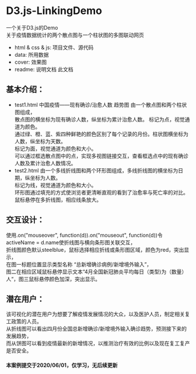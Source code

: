 # D3.js-LinkingDemo

一个关于D3.js的Demo  
关于疫情数据统计的两个散点图与一个柱状图的多图联动网页  

* html & css & js: 项目文件、源代码
* data: 所用数据
* cover: 效果图
* readme: 说明文档 此文档

基本介绍：
---
* test1.html 中国疫情——现有确诊/治愈人数 趋势图 由一个散点图和两个柱状图组成，  
散点图的横坐标为现有确诊人数，纵坐标为累计治愈人数。  标记为点，视觉通道为颜色。  
通过绿、橙、蓝、紫四种鲜艳的颜色区别了每个记录的月份。柱状图横坐标为人数，纵坐标为天数。  
标记为面，视觉通道为颜色和大小。    
可以通过框选散点图中的点，实现多视图链接交互，查看框选点中的现有确诊人数及累计治愈人数情况。  
* test2.html 由一个多线折线图和两个环形图组成，多线折线图的横坐标为日期，纵坐标为人数。  
标记为线，视觉通道为颜色和大小。  
环形图通过填充的方式使浏览者更清晰直观的看到了治愈率与死亡率的对比。鼠标悬停在多折线图，相应线条放大。  

交互设计：
---
使用.on("mouseover", function(d)).on("mouseout", function(d))令activeName = d.name使折线图与横向条形图关联交互，  
折线图颜色默认steelblue，鼠标选择相应折线或条形图区域，颜色为red，突出显示，  
在图一标题位置显示类型名称 “总新增确诊病例/新增境外输入”，  
图二在相应区域鼠标悬停显示文本“4月全国新冠肺炎平均每日（类型)为（数量）人“，图三鼠标悬停颜色加深，突出显示。  

潜在用户：
---
该可视化的潜在用户为想要了解疫情发展情况的大众，以及医护人员，制定相关复工政策的人员。  
从折线图可以看出四月份全国总新增确诊/新增境外输入确诊趋势，预测接下来的发展趋势，  
而从饼图可以看到疫情最新的新增情况，以推测治疗有效的比例以及现在复工复产是否安全。  

#### 本案例提交于2020/06/01，仅学习，无后续更新
